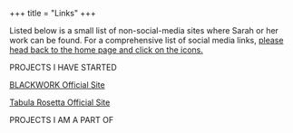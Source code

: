 +++
title = "Links"
+++

Listed below is a small list of non-social-media sites where Sarah or her work can be found. For a comprehensive list of social media links, [please head back to the home page and click on the icons.](http://sarahallenreed.com)

PROJECTS I HAVE STARTED

[BLACKWORK Official Site](http://blackwork.org)

[Tabula Rosetta Official Site](http://tabularosetta.com)

PROJECTS I AM A PART OF
